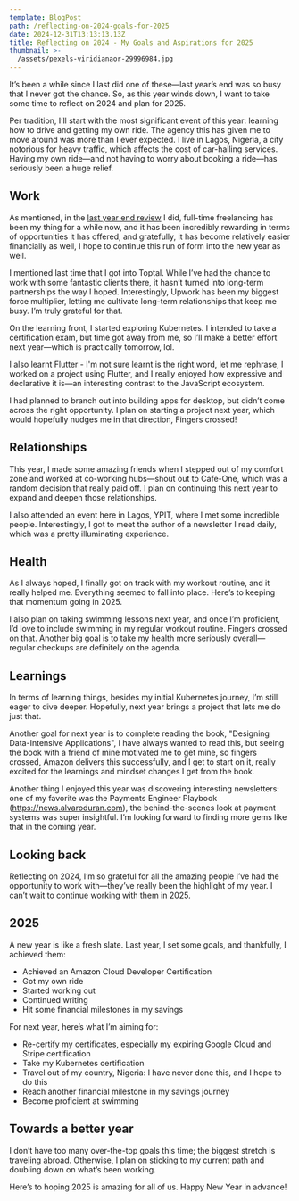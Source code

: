 ```yaml
---
template: BlogPost
path: /reflecting-on-2024-goals-for-2025
date: 2024-12-31T13:13:13.13Z
title: Reflecting on 2024 - My Goals and Aspirations for 2025
thumbnail: >-
  /assets/pexels-viridianaor-29996984.jpg
---
```


<!--StartFragment-->

It’s been a while since I last did one of these—last year’s end was so busy that I never got the chance. So, as this year winds down, I want to take some time to reflect on 2024 and plan for 2025.

Per tradition, I’ll start with the most significant event of this year: learning how to drive and getting my own ride. The agency this has given me to move around was more than I ever expected. I live in Lagos, Nigeria, a city notorious for heavy traffic, which affects the cost of car-hailing services. Having my own ride—and not having to worry about booking a ride—has seriously been a huge relief.

## Work

As mentioned, in the [last year end review](https://edwardsmoses.com/reflecting-on-2022-goals-for-2023) I did, full-time freelancing has been my thing for a while now, and it has been incredibly rewarding in terms of opportunities it has offered, and gratefully, it has become relatively easier financially as well, I hope to continue this run of form into the new year as well. 

I mentioned last time that I got into Toptal. While I’ve had the chance to work with some fantastic clients there, it hasn’t turned into long-term partnerships the way I hoped. Interestingly, Upwork has been my biggest force multiplier, letting me cultivate long-term relationships that keep me busy. I’m truly grateful for that.

On the learning front, I started exploring Kubernetes. I intended to take a certification exam, but time got away from me, so I’ll make a better effort next year—which is practically tomorrow, lol.

I also learnt Flutter - I'm not sure learnt is the right word, let me rephrase, I worked on a project using Flutter, and I really enjoyed how expressive and declarative it is—an interesting contrast to the JavaScript ecosystem. 

I had planned to branch out into building apps for desktop, but didn’t come across the right opportunity. I plan on starting a project next year, which would hopefully nudges me in that direction, Fingers crossed!


## Relationships

This year, I made some amazing friends when I stepped out of my comfort zone and worked at co-working hubs—shout out to Cafe-One, which was a random decision that really paid off. I plan on continuing this next year to expand and deepen those relationships.

I also attended an event here in Lagos, YPIT, where I met some incredible people. Interestingly, I got to meet the author of a newsletter I read daily, which was a pretty illuminating experience.


## Health

As I always hoped, I finally got on track with my workout routine, and it really helped me. Everything seemed to fall into place. Here’s to keeping that momentum going in 2025.

I also plan on taking swimming lessons next year, and once I’m proficient, I’d love to include swimming in my regular workout routine. Fingers crossed on that. Another big goal is to take my health more seriously overall—regular checkups are definitely on the agenda.


## Learnings

In terms of learning things, besides my initial Kubernetes journey, I’m still eager to dive deeper. Hopefully, next year brings a project that lets me do just that.


Another goal for next year is to complete reading the book, "Designing Data-Intensive Applications", I have always wanted to read this, but seeing the book with a friend of mine motivated me to get mine, so fingers crossed, Amazon delivers this successfully, and I get to start on it, really excited for the learnings and mindset changes I get from the book. 

Another thing I enjoyed this year was discovering interesting newsletters: one of my favorite was the Payments Engineer Playbook (https://news.alvaroduran.com), the behind-the-scenes look at payment systems was super insightful. I’m looking forward to finding more gems like that in the coming year.


## Looking back

Reflecting on 2024, I’m so grateful for all the amazing people I’ve had the opportunity to work with—they’ve really been the highlight of my year. I can’t wait to continue working with them in 2025.


## 2025

A new year is like a fresh slate. Last year, I set some goals, and thankfully, I achieved them:

- Achieved an Amazon Cloud Developer Certification
- Got my own ride
- Started working out
- Continued writing 
- Hit some financial milestones in my savings

For next year, here’s what I’m aiming for:

- Re-certify my certificates, especially my expiring Google Cloud and Stripe certification
- Take my Kubernetes certification
- Travel out of my country, Nigeria: I have never done this, and I hope to do this
- Reach another financial milestone in my savings journey
- Become proficient at swimming


## Towards a better year

I don’t have too many over-the-top goals this time; the biggest stretch is traveling abroad. Otherwise, I plan on sticking to my current path and doubling down on what’s been working.

Here’s to hoping 2025 is amazing for all of us. Happy New Year in advance!

<!--EndFragment-->
